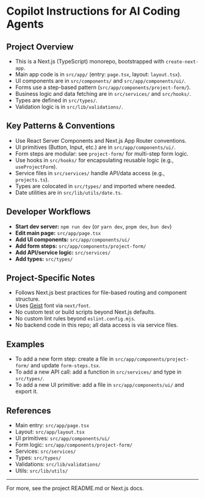 # Copilot Instructions for AI Coding Agents

## Project Overview
- This is a Next.js (TypeScript) monorepo, bootstrapped with `create-next-app`.
- Main app code is in `src/app/` (entry: `page.tsx`, layout: `layout.tsx`).
- UI components are in `src/components/` and `src/app/components/ui/`.
- Forms use a step-based pattern (`src/app/components/project-form/`).
- Business logic and data fetching are in `src/services/` and `src/hooks/`.
- Types are defined in `src/types/`.
- Validation logic is in `src/lib/validations/`.

## Key Patterns & Conventions
- Use React Server Components and Next.js App Router conventions.
- UI primitives (Button, Input, etc.) are in `src/app/components/ui/`.
- Form steps are modular: see `project-form/` for multi-step form logic.
- Use hooks in `src/hooks/` for encapsulating reusable logic (e.g., `useProjectForm`).
- Service files in `src/services/` handle API/data access (e.g., `projects.ts`).
- Types are colocated in `src/types/` and imported where needed.
- Date utilities are in `src/lib/utils/date.ts`.

## Developer Workflows
- **Start dev server:** `npm run dev` (or `yarn dev`, `pnpm dev`, `bun dev`)
- **Edit main page:** `src/app/page.tsx`
- **Add UI components:** `src/app/components/ui/`
- **Add form steps:** `src/app/components/project-form/`
- **Add API/service logic:** `src/services/`
- **Add types:** `src/types/`

## Project-Specific Notes
- Follows Next.js best practices for file-based routing and component structure.
- Uses [Geist](https://vercel.com/font) font via `next/font`.
- No custom test or build scripts beyond Next.js defaults.
- No custom lint rules beyond `eslint.config.mjs`.
- No backend code in this repo; all data access is via service files.

## Examples
- To add a new form step: create a file in `src/app/components/project-form/` and update `form-steps.tsx`.
- To add a new API call: add a function in `src/services/` and type in `src/types/`.
- To add a new UI primitive: add a file in `src/app/components/ui/` and export it.

## References
- Main entry: `src/app/page.tsx`
- Layout: `src/app/layout.tsx`
- UI primitives: `src/app/components/ui/`
- Form logic: `src/app/components/project-form/`
- Services: `src/services/`
- Types: `src/types/`
- Validations: `src/lib/validations/`
- Utils: `src/lib/utils/`

---
For more, see the project README.md or Next.js docs.